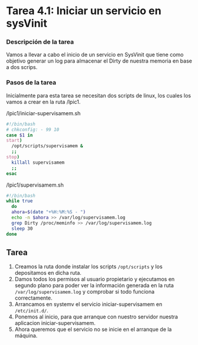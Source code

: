 # **Tarea 4.1: Iniciar un servicio en sysVinit**

### **Descripción de la tarea**

Vamos a llevar a cabo el inicio de un servicio en SysVinit que tiene como objetivo generar un log para almacenar el Dirty de nuestra memoria en base a dos scrips.

### **Pasos de la tarea**
Inicialmente para esta tarea se necesitan dos scripts de linux, los cuales los vamos a crear en la ruta /lpic1.

/lpic1/iniciar-supervisamem.sh

```bash
#!/bin/bash
# chkconfig: - 99 10
case $1 in
start)
  /opt/scripts/supervisamem &
  ;;
stop)
  killall supervisamem
  ;;
esac
```

/lpic1/supervisamem.sh

```bash
#!/bin/bash
while true
  do
  ahora=$(date "+%H:%M:%S - ")
  echo -n $ahora >> /var/log/supervisamem.log
  grep Dirty /proc/meminfo >> /var/log/supervisamem.log
  sleep 30
done
```

## Tarea

1. Creamos la ruta donde instalar los scripts `/opt/scripts` y los depositamos en dicha ruta.
2. Damos todos los permisos al usuario propietario y ejecutamos en segundo plano para poder ver la información generada en la ruta `/var/log/supervisamem.log` y comprobar si todo funciona correctamente.
3. Arrancamos en systemv el servicio iniciar-supervisamem en `/etc/init.d/`.
4. Ponemos al inicio, para que arranque con nuestro servidor nuestra aplicacion iniciar-supervisamem.
5. Ahora queremos que el servicio no se inicie en el arranque de la máquina.
